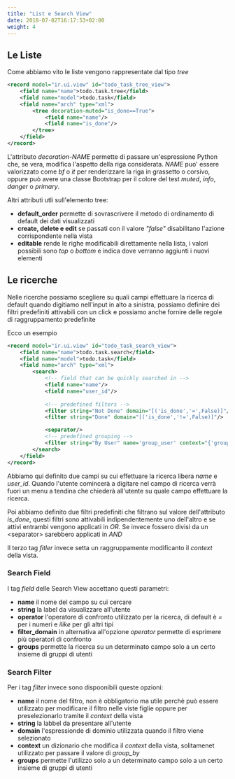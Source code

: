 ```yaml
---
title: "List e Search View"
date: 2018-07-02T16:17:53+02:00
weight: 4
---
```


## Le Liste

Come abbiamo vito le liste vengono rappresentate dal tipo _tree_

```xml
<record model="ir.ui.view" id="todo_task_tree_view">
    <field name="name">todo.task.tree</field>
    <field name="model">todo.task</field>
    <field name="arch" type="xml">
        <tree decoration-muted="is_done==True">
            <field name="name"/>
            <field name="is_done"/>
        </tree>
    </field>
</record>
```

L'attributo _decoration-NAME_ permette di passare un'espressione Python che, se vera, modifica l'aspetto della riga considerata. _NAME_ puo' essere valorizzato come _bf_ o _it_ per renderizzare la riga in grassetto o corsivo, oppure può avere una classe Bootstrap per il colore del test _muted_, _info_, _danger_ o _primary_.

Altri attributi utli sull'elemento tree:

- **default_order** permette di sovrascrivere il metodo di ordinamento di default dei dati visualizzati
- **create, delete e edit** se passati con il valore _"false"_ disabilitano l'azione corrispondente nella vista
- **editable** rende le righe modificabili direttamente nella lista, i valori possibili sono _top_ o _bottom_ e indica dove verranno aggiunti i nuovi elementi


## Le ricerche

Nelle ricerche possiamo scegliere su quali campi effettuare la ricerca di default quando digitiamo nell'input in alto a sinistra, possiamo definire dei filtri predefiniti attivabili con un click e possiamo anche fornire delle regole di raggruppamento predefinite

Ecco un esempio

```xml
<record model="ir.ui.view" id="todo_task_search_view">
    <field name="name">todo.task.search</field>
    <field name="model">todo.task</field>
    <field name="arch" type="xml">
        <search>
            <!-- field that can be quickly searched in -->
            <field name="name"/>
            <field name="user_id"/>
            
            <!-- predefined filters -->
            <filter string="Not Done" domain="[('is_done','=',False)]"/>
            <filter string="Done" domain="[('is_done','!=',False)]"/>

            <separator/>
            <!-- predefined grouping -->
            <filter string="By User" name='group_user' context="{'group_by': 'user_id'}"/>
        </search>
    </field>
</record>
```

Abbiamo qui definito due campi su cui effettuare la ricerca libera _name_ e _user\_id_. Quando l'utente comincerà a digitare nel campo di ricerca verrà fuori un menu a tendina che chiederà all'utente su quale campo effettuare la ricerca.

Poi abbiamo definito due filtri predefiniti che filtrano sul valore dell'attributo _is\_done_, questi filtri sono attivabili indipendentemente uno dell'altro e se attivi entrambi vengono applicati in _OR_. Se invece fossero divisi da un \<separator\> sarebbero applicati in _AND_

Il terzo tag _fitler_ invece setta un raggruppamente modificanto il _context_ della vista. 

### Search Field

I tag _field_ delle Search View accettano questi parametri:

- **name** il nome del campo su cui cercare
- **string** la label da visualizzare all'utente
- **operator** l'operatore di confronto utilizzato per la ricerca, di default è _=_ per i numeri e _ilike_ per gli altri tipi
- **filter_domain** in alternativa all'opzione _operator_ permette di esprimere più operatori di confronto 
- **groups** permette la ricerca su un determinato campo solo a un certo insieme di gruppi di utenti

### Search Filter

Per i tag _filter_ invece sono dispoonibili queste opzioni:

- **name** il nome del filtro, non è obbligatorio ma utile perchè può essere utilizzato per modificare il filtro nelle viste figlie oppure per preselezionarlo tramite il _context_ della vista
- **string** la labbel da presentare all'utente
- **domain** l'espressionde di dominio utilizzata quando il filtro viene selezionato
- **context**  un dizionario che modifica il _context_ della vista, solitamenet utilizzato per passare il valore di _group\_by_
- **groups** permette l'utilizzo solo a  un determinato campo solo a un certo insieme di gruppi di utenti